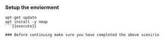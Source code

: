 
### Setup the enviorment

```
apt-get update
apt install -y nmap
```{{execute}}

### Before continuing make sure you have completed the above scenirio